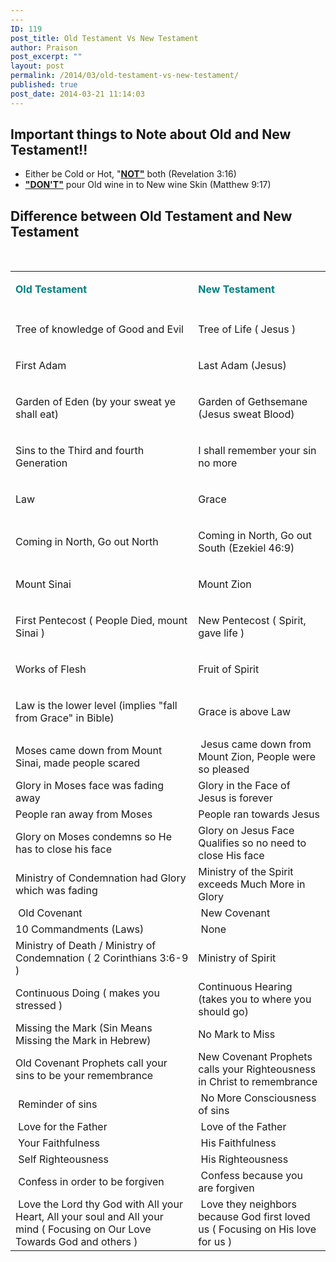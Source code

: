 ```yaml
---
---
ID: 119
post_title: Old Testament Vs New Testament
author: Praison
post_excerpt: ""
layout: post
permalink: /2014/03/old-testament-vs-new-testament/
published: true
post_date: 2014-03-21 11:14:03
---
```

<h2>Important things to Note about Old and New Testament!!</h2>
<ul>
	<li>Either be Cold or Hot, "<span style="text-decoration: underline;"><strong>NOT"</strong></span> both (Revelation 3:16)</li>
	<li><span style="text-decoration: underline;"><strong>"DON'T"</strong></span> pour Old wine in to New wine Skin (Matthew 9:17)</li>
</ul>
<h2>Difference between Old Testament and New Testament</h2>
&nbsp;
<div dir="ltr">
<table><colgroup> <col width="*" /> <col width="*" /></colgroup>
<tbody>
<tr>
<td>
<p dir="ltr"><span style="color: #008080;"><strong>Old Testament</strong></span></p>
</td>
<td>
<p dir="ltr"><span style="color: #008080;"><strong>New Testament</strong></span></p>
</td>
</tr>
<tr>
<td></td>
<td></td>
</tr>
<tr>
<td>
<p dir="ltr">Tree of knowledge of Good and Evil</p>
</td>
<td>
<p dir="ltr">Tree of Life ( Jesus )</p>
</td>
</tr>
<tr>
<td>
<p dir="ltr">First Adam</p>
</td>
<td>
<p dir="ltr">Last Adam (Jesus)</p>
</td>
</tr>
<tr>
<td>
<p dir="ltr">Garden of Eden (by your sweat ye shall eat)</p>
</td>
<td>
<p dir="ltr">Garden of Gethsemane (Jesus sweat Blood)</p>
</td>
</tr>
<tr>
<td>
<p dir="ltr">Sins to the Third and fourth Generation</p>
</td>
<td>
<p dir="ltr">I shall remember your sin no more</p>
</td>
</tr>
<tr>
<td>
<p dir="ltr">Law</p>
</td>
<td>
<p dir="ltr">Grace</p>
</td>
</tr>
<tr>
<td>
<p dir="ltr">Coming in North, Go out North</p>
</td>
<td>
<p dir="ltr">Coming in North, Go out South (Ezekiel 46:9)</p>
</td>
</tr>
<tr>
<td>
<p dir="ltr">Mount Sinai</p>
</td>
<td>
<p dir="ltr">Mount Zion</p>
</td>
</tr>
<tr>
<td>
<p dir="ltr">First Pentecost ( People Died, mount Sinai )</p>
</td>
<td>
<p dir="ltr">New Pentecost ( Spirit, gave life )</p>
</td>
</tr>
<tr>
<td>
<p dir="ltr">Works of Flesh</p>
</td>
<td>
<p dir="ltr">Fruit of Spirit</p>
</td>
</tr>
<tr>
<td>
<p dir="ltr">Law is the lower level (implies "fall from Grace" in Bible)</p>
</td>
<td>
<p dir="ltr">Grace is above Law</p>
</td>
</tr>
<tr>
<td>Moses came down from Mount Sinai, made people scared</td>
<td> Jesus came down from Mount Zion, People were so pleased</td>
</tr>
<tr>
<td>Glory in Moses face was fading away</td>
<td>Glory in the Face of Jesus is forever</td>
</tr>
<tr>
<td>People ran away from Moses</td>
<td>People ran towards Jesus</td>
</tr>
<tr>
<td>Glory on Moses condemns so He has to close his face</td>
<td>Glory on Jesus Face Qualifies so no need to close His face</td>
</tr>
<tr>
<td>Ministry of Condemnation had Glory which was fading</td>
<td>Ministry of the Spirit exceeds Much More in Glory</td>
</tr>
<tr>
<td> Old Covenant</td>
<td> New Covenant</td>
</tr>
<tr>
<td>10 Commandments (Laws)</td>
<td> None</td>
</tr>
<tr>
<td>Ministry of Death / Ministry of Condemnation ( 2 Corinthians 3:6-9 )</td>
<td>Ministry of Spirit</td>
</tr>
<tr>
<td>Continuous Doing ( makes you stressed )</td>
<td>Continuous Hearing (takes you to where you should go)</td>
</tr>
<tr>
<td>Missing the Mark (Sin Means Missing the Mark in Hebrew)</td>
<td>No Mark to Miss</td>
</tr>
<tr>
<td>Old Covenant Prophets call your sins to be your remembrance</td>
<td>New Covenant Prophets calls your Righteousness in Christ to remembrance</td>
</tr>
<tr>
<td> Reminder of sins</td>
<td> No More Consciousness of sins</td>
</tr>
<tr>
<td> Love for the Father</td>
<td> Love of the Father</td>
</tr>
<tr>
<td> Your Faithfulness</td>
<td> His Faithfulness</td>
</tr>
<tr>
<td> Self Righteousness</td>
<td> His Righteousness</td>
</tr>
<tr>
<td> Confess in order to be forgiven</td>
<td> Confess because you are forgiven</td>
</tr>
<tr>
<td> Love the Lord thy God with All your Heart, All your soul and All your mind ( Focusing on Our Love Towards God and others )</td>
<td> Love they neighbors because God first loved us ( Focusing on His love for us )</td>
</tr>
</tbody>
</table>
</div>